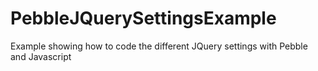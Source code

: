 PebbleJQuerySettingsExample
===========================

Example showing how to code the different JQuery settings with Pebble and Javascript
